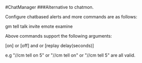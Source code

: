 #ChatManager
###Alternative to chatmon.

Configure chatbased alerts and more commands are as follows:

  gm tell talk invite emote examine
 
 Above commands support the following arguments:
 
  [on] or [off] and or [replay delay(seconds)] 
  
  e.g "//cm tell on 5" or "//cm tell on" or "//cm tell 5" are all valid.
